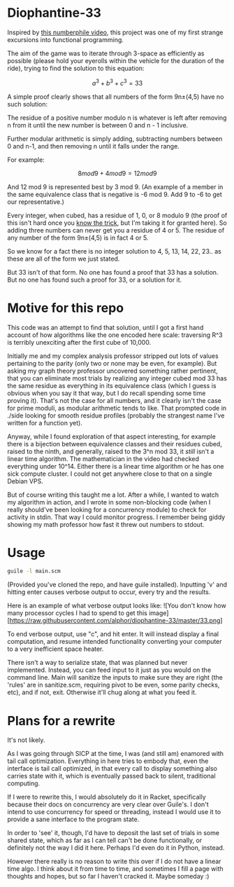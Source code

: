 # Diophantine-33
Inspired by [this numberphile video](https://www.youtube.com/watch?v=wymmCdLdPvM), this project was one of my first strange excursions into functional programming.

The aim of the game was to iterate through 3-space as efficiently as possible (please hold your eyerolls within the vehicle for the duration of the ride), trying to find the solution to this equation:

``` math
a^3 + b^3 + c^3 = 33
```

A simple proof clearly shows that all numbers of the form 9n±(4,5) have no such solution:

The residue of a positive number modulo n is whatever is left after removing n from it until the new number is between 0 and n - 1 inclusive.

Further modular arithmetic is simply adding, subtracting numbers between 0 and n-1, and then removing n until it falls under the range.

For example:
``` math
8 mod 9 + 4 mod 9 = 12 mod 9
```
And 12 mod 9 is represented best by 3 mod 9. (An example of a member in the same equivalence class that is negative is -6 mod 9. Add 9 to -6 to get our representative.)

Every integer, when cubed, has a residue of 1, 0, or 8 modulo 9 (the proof of this isn't hard once you [know the trick][], but I'm taking it for granted here). So adding three numbers can never get you a residue of 4 or 5. The residue of any number of the form 9n±(4,5) is in fact 4 or 5.

[know the trick]: https://en.wikipedia.org/wiki/Cube_(algebra)#Base_ten

So we know for a fact there is no integer solution to 4, 5, 13, 14, 22, 23.. as these are all of the form we just stated.

But 33 isn't of that form. No one has found a proof that 33 has a solution.
But no one has found such a proof for 33, or a solution for it.

# Motive for this repo
This code was an attempt to find that solution, until I got a first hand account of how algorithms like the one encoded here scale: traversing R^3 is terribly unexciting after the first cube of 10,000.

Initially me and my complex analysis professor stripped out lots of values pertaining to the parity (only two or none may be even, for example). But asking my graph theory professor uncovered something rather pertinent, that you can eliminate most trials by realizing any integer cubed mod 33 has the same residue as everything in its equivalence class (which I guess is obvious when you say it that way, but I do recall spending some time proving it). That's not the case for all numbers, and it clearly isn't the case for prime moduli, as modular arithmetic tends to like. That prompted code in ./side looking for smooth residue profiles (probably the strangest name I've written for a function yet).

Anyway, while I found exploration of that aspect interesting, for example there is a bijection between equivalence classes and their residues cubed, raised to the ninth, and generally, raised to the 3^n mod 33, it _still_ isn't a linear time algorithm. The mathematician in the video had checked everything under 10^14. Either there is a linear time algorithm or he has one sick compute cluster. I could not get anywhere close to that on a single Debian VPS.

But of course writing this taught me a lot. After a while, I wanted to watch my algorithm in action, and I wrote in some non-blocking code (when I really should've been looking for a concurrency module) to check for activity in stdin. That way I could monitor progress. I remember being giddy showing my math professor how fast it threw out numbers to stdout.

# Usage
``` bash
guile -l main.scm 
```
(Provided you've cloned the repo, and have guile installed).
Inputting 'v' and hitting enter causes verbose output to occur, every try and the results.

Here is an example of what verbose output looks like:
![You don't know how many processor cycles I had to spend to get this image][https://raw.githubusercontent.com/alphor/diophantine-33/master/33.png]

To end verbose output, use "c", and hit enter. It will instead display a final computation, and resume intended functionality converting your computer to a very inefficient space heater.

There isn't a way to serialize state, that was planned but never implemented. Instead, you can feed input to it just as you would on the command line. Main will sanitize the inputs to make sure they are right (the 'rules' are in sanitize.scm, requiring pivot to be even, some parity checks, etc), and if not, exit. Otherwise it'll chug along at what you feed it.

# Plans for a rewrite
It's not likely.

As I was going through SICP at the time, I was (and still am) enamored with tail call optimization. Everything in here tries to embody that, even the interface is tail call optimized, in that every call to display something also carries state with it, which is eventually passed back to silent, traditional computing.

If I were to rewrite this, I would absolutely do it in Racket, specifically because their docs on concurrency are very clear over Guile's. I don't intend to use concurrency for speed or threading, instead I would use it to provide a sane interface to the program state. 

In order to 'see' it, though, I'd have to deposit the last set of trials in some shared state, which as far as I can tell can't be done functionally, or definitely not the way I did it here. Perhaps I'd even do it in Python, instead.

However there really is no reason to write this over if I do not have a linear time algo. I think about it from time to time, and sometimes I fill a page with thoughts and hopes, but so far I haven't cracked it. Maybe someday :)


